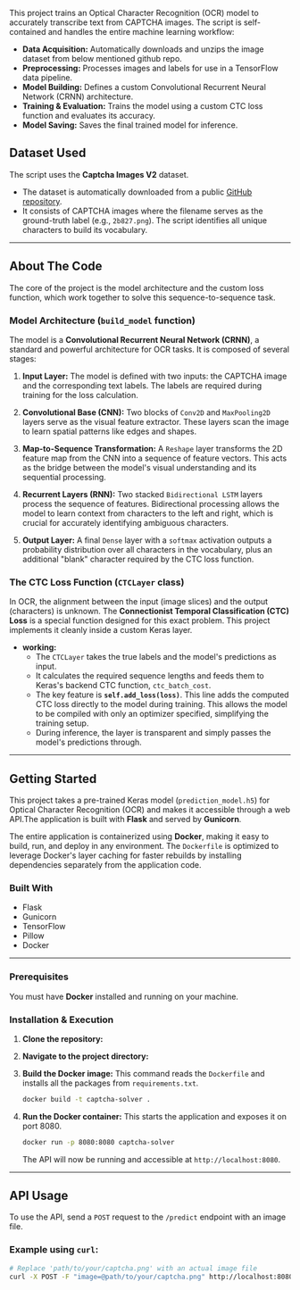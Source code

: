 This project trains an Optical Character Recognition (OCR) model to accurately transcribe text from CAPTCHA images. The script is self-contained and handles the entire machine learning workflow:

* **Data Acquisition:** Automatically downloads and unzips the image dataset from below mentioned github repo.
* **Preprocessing:** Processes images and labels for use in a TensorFlow data pipeline.
* **Model Building:** Defines a custom Convolutional Recurrent Neural Network (CRNN) architecture.
* **Training & Evaluation:** Trains the model using a custom CTC loss function and evaluates its accuracy.
* **Model Saving:** Saves the final trained model for inference.

## Dataset Used

The script uses the **Captcha Images V2** dataset.

*  The dataset is automatically downloaded from a public [GitHub repository](https://github.com/AakashKumarNain/CaptchaCracker/raw/master/captcha_images_v2.zip).
*  It consists of CAPTCHA images where the filename serves as the ground-truth label (e.g., `2b827.png`). The script identifies all unique characters to build its vocabulary.

---

## About The Code

The core of the project is the model architecture and the custom loss function, which work together to solve this sequence-to-sequence task.

### Model Architecture (`build_model` function)

The model is a **Convolutional Recurrent Neural Network (CRNN)**, a standard and powerful architecture for OCR tasks. It is composed of several stages:

1.  **Input Layer:** The model is defined with two inputs: the CAPTCHA image and the corresponding text labels. The labels are required during training for the loss calculation.

2.  **Convolutional Base (CNN):** Two blocks of `Conv2D` and `MaxPooling2D` layers serve as the visual feature extractor. These layers scan the image to learn spatial patterns like edges and shapes.

3.  **Map-to-Sequence Transformation:** A `Reshape` layer transforms the 2D feature map from the CNN into a sequence of feature vectors. This acts as the bridge between the model's visual understanding and its sequential processing.

4.  **Recurrent Layers (RNN):** Two stacked `Bidirectional LSTM` layers process the sequence of features. Bidirectional processing allows the model to learn context from characters to the left and right, which is crucial for accurately identifying ambiguous characters.

5.  **Output Layer:** A final `Dense` layer with a `softmax` activation outputs a probability distribution over all characters in the vocabulary, plus an additional "blank" character required by the CTC loss function.

### The CTC Loss Function (`CTCLayer` class)

In OCR, the alignment between the input (image slices) and the output (characters) is unknown. The **Connectionist Temporal Classification (CTC) Loss** is a special function designed for this exact problem. This project implements it cleanly inside a custom Keras layer.

* **working:**
    * The `CTCLayer` takes the true labels and the model's predictions as input.
    * It calculates the required sequence lengths and feeds them to Keras's backend CTC function, `ctc_batch_cost`.
    * The key feature is **`self.add_loss(loss)`**. This line adds the computed CTC loss directly to the model during training. This allows the model to be compiled with only an optimizer specified, simplifying the training setup.
    * During inference, the layer is transparent and simply passes the model's predictions through.

---

## Getting Started
This project takes a pre-trained Keras model (`prediction_model.h5`) for Optical Character Recognition (OCR) and makes it accessible through a web API.The application is built with **Flask** and served by **Gunicorn**.

The entire application is containerized using **Docker**, making it easy to build, run, and deploy in any environment. The `Dockerfile` is optimized to leverage Docker's layer caching for faster rebuilds by installing dependencies separately from the application code.

### Built With
* Flask 
* Gunicorn
* TensorFlow
* Pillow
* Docker

---


### Prerequisites
You must have **Docker** installed and running on your machine.

### Installation & Execution

1.  **Clone the repository:**
    
2.  **Navigate to the project directory:**
  
3.  **Build the Docker image:** This command reads the `Dockerfile` and installs all the packages from `requirements.txt`.
    ```sh
    docker build -t captcha-solver .
    ```
4.  **Run the Docker container:** This starts the application and exposes it on port 8080.
    ```sh
    docker run -p 8080:8080 captcha-solver
    ```
    The API will now be running and accessible at `http://localhost:8080`.

---

## API Usage

To use the API, send a `POST` request to the `/predict` endpoint with an image file.

### Example using `curl`:
```sh
# Replace 'path/to/your/captcha.png' with an actual image file
curl -X POST -F "image=@path/to/your/captcha.png" http://localhost:8080/predict
